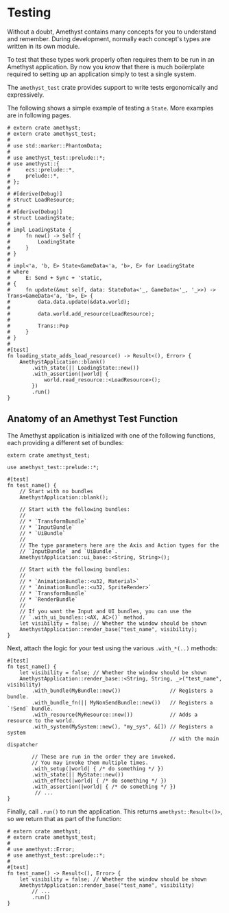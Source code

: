 # Testing

Without a doubt, Amethyst contains many concepts for you to understand and remember. During development, normally each concept's types are written in its own module.

To test that these types work properly often requires them to be run in an Amethyst application. By now you *know* that there is much boilerplate required to setting up an application simply to test a single system.

The `amethyst_test` crate provides support to write tests ergonomically and expressively.

The following shows a simple example of testing a `State`. More examples are in following pages.

```rust,edition2018,no_run,noplaypen
# extern crate amethyst;
# extern crate amethyst_test;
#
# use std::marker::PhantomData;
#
# use amethyst_test::prelude::*;
# use amethyst::{
#     ecs::prelude::*,
#     prelude::*,
# };
#
# #[derive(Debug)]
# struct LoadResource;
#
# #[derive(Debug)]
# struct LoadingState;
#
# impl LoadingState {
#     fn new() -> Self {
#         LoadingState
#     }
# }
#
# impl<'a, 'b, E> State<GameData<'a, 'b>, E> for LoadingState
# where
#     E: Send + Sync + 'static,
# {
#     fn update(&mut self, data: StateData<'_, GameData<'_, '_>>) -> Trans<GameData<'a, 'b>, E> {
#         data.data.update(&data.world);
#
#         data.world.add_resource(LoadResource);
#
#         Trans::Pop
#     }
# }
#
#[test]
fn loading_state_adds_load_resource() -> Result<(), Error> {
    AmethystApplication::blank()
        .with_state(|| LoadingState::new())
        .with_assertion(|world| {
            world.read_resource::<LoadResource>();
        })
        .run()
}
```

## Anatomy of an Amethyst Test Function

The Amethyst application is initialized with one of the following functions, each providing a different set of bundles:

```rust,edition2018,no_run,noplaypen
extern crate amethyst_test;

use amethyst_test::prelude::*;

#[test]
fn test_name() {
    // Start with no bundles
    AmethystApplication::blank();

    // Start with the following bundles:
    //
    // * `TransformBundle`
    // * `InputBundle`
    // * `UiBundle`
    //
    // The type parameters here are the Axis and Action types for the
    // `InputBundle` and `UiBundle`.
    AmethystApplication::ui_base::<String, String>();

    // Start with the following bundles:
    //
    // * `AnimationBundle::<u32, Material>`
    // * `AnimationBundle::<u32, SpriteRender>`
    // * `TransformBundle`
    // * `RenderBundle`
    //
    // If you want the Input and UI bundles, you can use the
    // `.with_ui_bundles::<AX, AC>()` method.
    let visibility = false; // Whether the window should be shown
    AmethystApplication::render_base("test_name", visibility);
}
```

Next, attach the logic for your test using the various `.with_*(..)` methods:

```rust,ignore
#[test]
fn test_name() {
    let visibility = false; // Whether the window should be shown
    AmethystApplication::render_base::<String, String, _>("test_name", visibility)
        .with_bundle(MyBundle::new())                // Registers a bundle.
        .with_bundle_fn(|| MyNonSendBundle::new())   // Registers a `!Send` bundle.
        .with_resource(MyResource::new())            // Adds a resource to the world.
        .with_system(MySystem::new(), "my_sys", &[]) // Registers a system
                                                     // with the main dispatcher

        // These are run in the order they are invoked.
        // You may invoke them multiple times.
        .with_setup(|world| { /* do something */ })
        .with_state(|| MyState::new())
        .with_effect(|world| { /* do something */ })
        .with_assertion(|world| { /* do something */ })
         // ...
}
```

Finally, call `.run()` to run the application. This returns `amethyst::Result<()>`, so we return that as part of the function:

```rust,edition2018,no_run,noplaypen
# extern crate amethyst;
# extern crate amethyst_test;
#
# use amethyst::Error;
# use amethyst_test::prelude::*;
#
#[test]
fn test_name() -> Result<(), Error> {
    let visibility = false; // Whether the window should be shown
    AmethystApplication::render_base("test_name", visibility)
        // ...
        .run()
}
```
